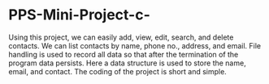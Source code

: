 # PPS-Mini-Project-c-
Using this project, we can easily add, view, edit, search, and delete contacts.  We can list contacts by name, phone no., address, and email.  File handling is used to record all data so that after the termination of the program data persists.  Here a data structure is used to store the name, email, and contact.  The coding of the project is short and simple.
